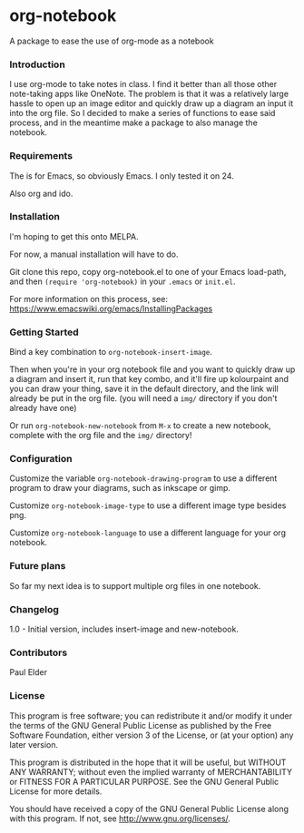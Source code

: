 # org-notebook

A package to ease the use of org-mode as a notebook

### Introduction

I use org-mode to take notes in class. I find it better than all those other note-taking apps like OneNote. The problem is that it was a relatively large hassle to open up an image editor and quickly draw up a diagram an input it into the org file. So I decided to make a series of functions to ease said process, and in the meantime make a package to also manage the notebook.

### Requirements

The is for Emacs, so obviously Emacs. I only tested it on 24.

Also org and ido.

### Installation

I'm hoping to get this onto MELPA.

For now, a manual installation will have to do.

Git clone this repo, copy org-notebook.el to one of your Emacs load-path, and then `(require 'org-notebook)` in your `.emacs` or `init.el`.

For more information on this process, see: https://www.emacswiki.org/emacs/InstallingPackages

### Getting Started

Bind a key combination to `org-notebook-insert-image`.

Then when you're in your org notebook file and you want to quickly draw up a diagram and insert it, run that key combo, and it'll fire up kolourpaint and you can draw your thing, save it in the default directory, and the link will already be put in the org file. (you will need a `img/` directory if you don't already have one)

Or run `org-notebook-new-notebook` from `M-x` to create a new notebook, complete with the org file and the `img/` directory!

### Configuration

Customize the variable `org-notebook-drawing-program` to use a different program to draw your diagrams, such as inkscape or gimp.

Customize `org-notebook-image-type` to use a different image type besides png.

Customize `org-notebook-language` to use a different language for your org notebook.

### Future plans

So far my next idea is to support multiple org files in one notebook.

### Changelog

1.0 - Initial version, includes insert-image and new-notebook.

### Contributors

Paul Elder

### License

This program is free software; you can redistribute it and/or modify it under the terms of the GNU General Public License as published by the Free Software Foundation, either version 3 of the License, or (at your option) any later version.

This program is distributed in the hope that it will be useful, but WITHOUT ANY WARRANTY; without even the implied warranty of MERCHANTABILITY or FITNESS FOR A PARTICULAR PURPOSE.  See the GNU General Public License for more details.

You should have received a copy of the GNU General Public License along with this program.  If not, see <http://www.gnu.org/licenses/>.
